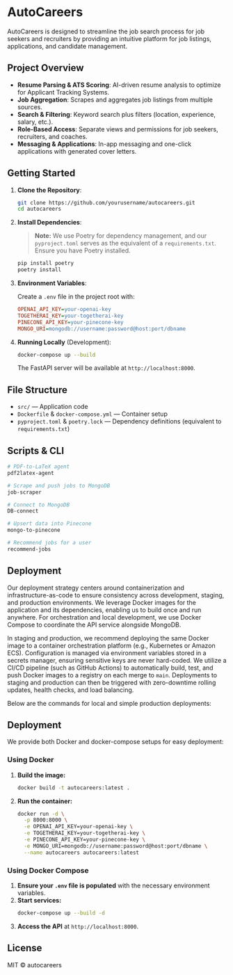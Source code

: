 # AutoCareers

AutoCareers is designed to streamline the job search process for job seekers and recruiters by providing an intuitive platform for job listings, applications, and candidate management.

## Project Overview

- **Resume Parsing & ATS Scoring**: AI-driven resume analysis to optimize for Applicant Tracking Systems.
- **Job Aggregation**: Scrapes and aggregates job listings from multiple sources.
- **Search & Filtering**: Keyword search plus filters (location, experience, salary, etc.).
- **Role-Based Access**: Separate views and permissions for job seekers, recruiters, and coaches.
- **Messaging & Applications**: In-app messaging and one-click applications with generated cover letters.

## Getting Started

1. **Clone the Repository**:
   ```bash
   git clone https://github.com/yourusername/autocareers.git
   cd autocareers
   ```

2. **Install Dependencies**:
   > **Note:** We use Poetry for dependency management, and our `pyproject.toml` serves as the equivalent of a `requirements.txt`. Ensure you have Poetry installed.
   
   ```bash
   pip install poetry
   poetry install
   ```

3. **Environment Variables**:

   Create a `.env` file in the project root with:
   ```ini
   OPENAI_API_KEY=your-openai-key
   TOGETHERAI_KEY=your-togetherai-key
   PINECONE_API_KEY=your-pinecone-key
   MONGO_URI=mongodb://username:password@host:port/dbname
   ```

4. **Running Locally** (Development):
   ```bash
   docker-compose up --build
   ```
   The FastAPI server will be available at `http://localhost:8000`.

## File Structure

- `src/` — Application code
- `Dockerfile` & `docker-compose.yml` — Container setup
- `pyproject.toml` & `poetry.lock` — Dependency definitions (equivalent to `requirements.txt`)

## Scripts & CLI

```bash
# PDF-to-LaTeX agent
pdf2latex-agent

# Scrape and push jobs to MongoDB
job-scraper

# Connect to MongoDB
DB-connect

# Upsert data into Pinecone
mongo-to-pinecone

# Recommend jobs for a user
recommend-jobs
```

## Deployment

Our deployment strategy centers around containerization and infrastructure-as-code to ensure consistency across development, staging, and production environments. We leverage Docker images for the application and its dependencies, enabling us to build once and run anywhere. For orchestration and local development, we use Docker Compose to coordinate the API service alongside MongoDB.

In staging and production, we recommend deploying the same Docker image to a container orchestration platform (e.g., Kubernetes or Amazon ECS). Configuration is managed via environment variables stored in a secrets manager, ensuring sensitive keys are never hard-coded. We utilize a CI/CD pipeline (such as GitHub Actions) to automatically build, test, and push Docker images to a registry on each merge to `main`. Deployments to staging and production can then be triggered with zero-downtime rolling updates, health checks, and load balancing.

Below are the commands for local and simple production deployments:

## Deployment

We provide both Docker and docker-compose setups for easy deployment:

### Using Docker
1. **Build the image:**
   ```bash
   docker build -t autocareers:latest .
   ```
2. **Run the container:**
   ```bash
   docker run -d \
     -p 8000:8000 \
     -e OPENAI_API_KEY=your-openai-key \
     -e TOGETHERAI_KEY=your-togetherai-key \
     -e PINECONE_API_KEY=your-pinecone-key \
     -e MONGO_URI=mongodb://username:password@host:port/dbname \
     --name autocareers autocareers:latest
   ```

### Using Docker Compose
1. **Ensure your `.env` file is populated** with the necessary environment variables.
2. **Start services:**
   ```bash
   docker-compose up --build -d
   ```
3. **Access the API** at `http://localhost:8000`.

## License

MIT © autocareers
